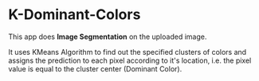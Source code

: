 # K-Dominant-Colors
This app does __Image Segmentation__ on the uploaded image.

It uses KMeans Algorithm to find out the specified clusters of colors and assigns the 
prediction to each pixel according to it's location, i.e. the pixel value is equal to
the cluster center (Dominant Color).
